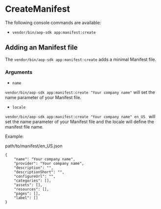 # CreateManifest

The following console commands are available:

- `vendor/bin/aop-sdk app:manifest:create`

## Adding an Manifest file

The `vendor/bin/aop-sdk app:manifest:create` adds a minimal Manifest file.

### Arguments

- `name`

`vendor/bin/aop-sdk app:manifest:create "Your company name"` will set the name parameter of your Manifest file.


- `locale`

`vendor/bin/aop-sdk app:manifest:create "Your company name" en_US ` will set the name parameter of your Manifest file and the locale will define the manifest file name.

Example:

path/to/manifest/en_US.json

```
{
    "name": "Your company name",
    "provider": "Your company name",
    "description": "",
    "descriptionShort": "",
    "configureUrl": "",
    "categories": [],
    "assets": [],
    "resources": [],
    "pages": [],
    "label": []
}
```
